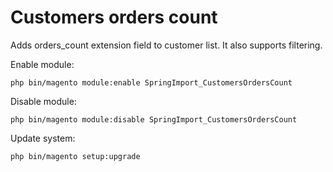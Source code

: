 # Customers orders count
Adds orders_count extension field to customer list. It also supports filtering.

Enable module:
```
php bin/magento module:enable SpringImport_CustomersOrdersCount
```

Disable module:
```
php bin/magento module:disable SpringImport_CustomersOrdersCount
```

Update system:
```
php bin/magento setup:upgrade
```
